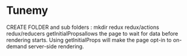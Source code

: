# Tunemy

CREATE FOLDER and sub folders : mkdir redux redux/actions redux/reducers
getInitialPropsallows the page to wait for data before rendering starts.
Using getInitialProps will make the page opt-in to on-demand server-side rendering.
